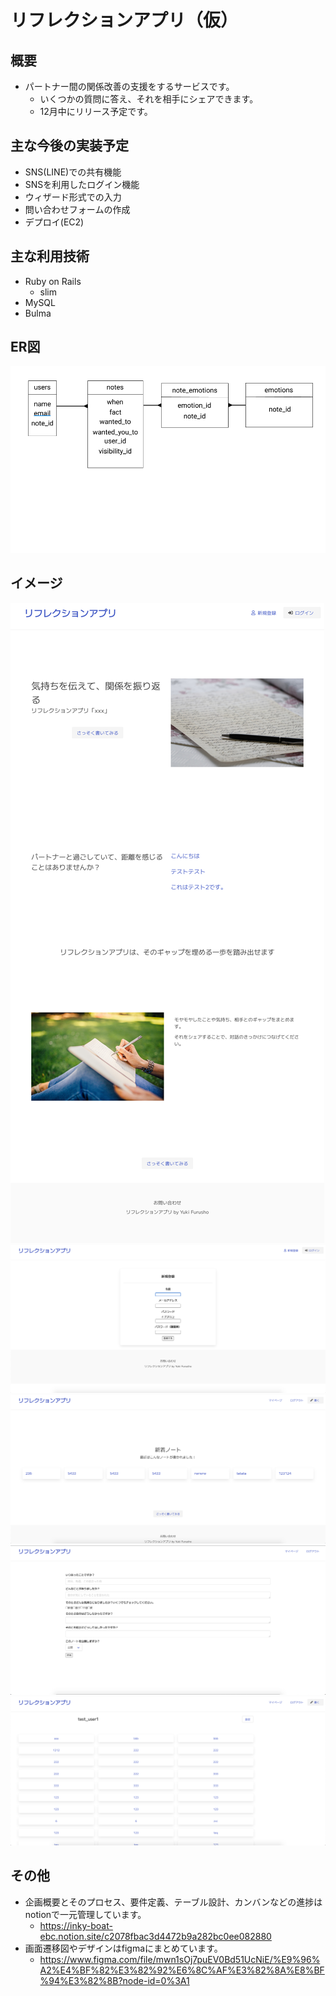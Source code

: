 # リフレクションアプリ（仮）
## 概要
- パートナー間の関係改善の支援をするサービスです。
  - いくつかの質問に答え、それを相手にシェアできます。
  - 12月中にリリース予定です。

## 主な今後の実装予定
- SNS(LINE)での共有機能
- SNSを利用したログイン機能
- ウィザード形式での入力
- 問い合わせフォームの作成
- デプロイ(EC2)

## 主な利用技術
- Ruby on Rails
  - slim
- MySQL
- Bulma

## ER図
![ER図](app/assets/images/ER.png)

## イメージ
![landing](app/assets/images/landing.png)
![registration](app/assets/images/registration.png)
![index](app/assets/images/index.png)
![notes/new](app/assets/images/notes_new.png)
![mypage](app/assets/images/mypage.png)

## その他
- 企画概要とそのプロセス、要件定義、テーブル設計、カンバンなどの進捗はnotionで一元管理しています。
  - https://inky-boat-ebc.notion.site/c2078fbac3d4472b9a282bc0ee082880
- 画面遷移図やデザインはfigmaにまとめています。
  - https://www.figma.com/file/mwn1sOj7puEV0Bd51UcNiE/%E9%96%A2%E4%BF%82%E3%82%92%E6%8C%AF%E3%82%8A%E8%BF%94%E3%82%8B?node-id=0%3A1

